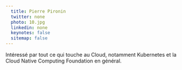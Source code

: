 ```yaml
---
  title: Pierre Pironin
  twitter: none
  photo: 10.jpg
  linkedin: none
  keynotes: false
  sitemap: false
---
```

Intéressé par tout ce qui touche au Cloud, notamment Kubernetes et la Cloud Native Computing Foundation en général.